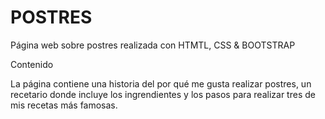 # POSTRES
Página web sobre postres realizada con HTMTL, CSS & BOOTSTRAP


Contenido

La página contiene una historia del por qué me gusta realizar postres, un recetario donde incluye 
los ingrendientes y los pasos para realizar tres de mis recetas más famosas. 


